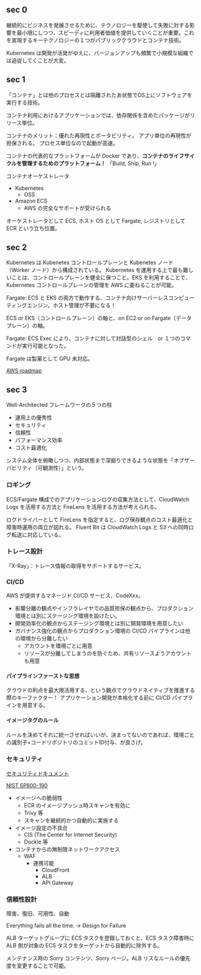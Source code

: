 ## sec 0
継続的にビジネスを発展させるために、テクノロジーを駆使して失敗に対する影響を最小限にしつつ、スピーディに利用者価値を提供していくことが重要。これを実現するキーテクノロジーの１つがパブリッククラウドとコンテナ技術。

Kubernetes は開発が活発がゆえに、バージョンアップも頻繁で小規模な組織では追従してくことが大変。

## sec 1
「コンテナ」とは他のプロセスとは隔離されたあ状態でOS上にソフトウェアを実行する技術。

コンテナ利用におけるアプリケーションでは、依存関係を含めたパッケージがリリース単位。

コンテナのメリット：優れた再現性とポータビリティ。
アプリ単位の再現性が担保される。
プロセス単位なので起動が高速。

コンテナの代表的なプラットフォームが Docker であり、**コンテナのライフサイクルを管理するためのプラットフォーム！**
「Build, Ship, Run !」

コンテナオーケストレータ
- Kubernetes
    - OSS
- Amazon ECS
    - AWS の完全なサポートが受けられる

オーケストレータとして ECS, ホスト OS として Fargate, レジストリとして ECR という立ち位置。


## sec 2
Kubernetes は Kubenetes コントロールプレーンと Kubenetes ノード（Worker ノード）から構成されている。
Kubernetes を運用する上で最も難しいことは、コントロールプレーンを健全に保つこと。EKS を利用することで、Kubernetes コントロールプレーンの管理を AWS に委ねることが可能。

Fargate: ECS と EKS の両方で動作する、コンテナ向けサーバーレスコンピューティングエンジン。ホスト管理が不要になる！

ECS or EKS（コントロールプレーン）の軸と、on EC2 or on Fargate（データプレーン）の軸。

Fargate: ECS Exec により、コンテナに対して対話型のシェル　or １つのコマンドが実行可能となった。

Fargate は製薬として GPU 未対応。

[AWS roadmap](https://github.com/aws/containers-roadmap/projects/1)


## sec 3
Well-Architected フレームワークの５つの柱

- 運用上の優秀性
- セキュリティ
- 信頼性
- パフォーマンス効率
- コスト最適化

システム全体を俯瞰しつつ、内部状態まで深掘りできるような状態を「オブザーバビリティ（可観測性）」という。

### ロギング
ECS/Fargate 構成でのアプリケーションログの収集方法として、CloudWatch Logs を活用する方法と FireLens を活用する方法が考えられる。

ログドライバーとして FireLens を指定すると、ログ保存観点のコスト最適化と障害時運用の両立が図れる。
Fluent Bit は CloudWatch Logs と S3 への同時ログ転送に対応している。

### トレース設計
「X-Ray」：トレース情報の取得をサポートするサービス。

### CI/CD
AWS が提供するマネージド CI/CD サービス、CodeXxx。

- 影響分離の観点やインフラレイヤでの品質担保の観点から、プロダクション環境とは別にステージング環境を設けたい。
- 開発効率化の観点からステージング環境とは別に開発環境を用意したい
- ガバナンス強化の観点からプロダクション環境の CI/CD パイプラインは他の環境から分離したい
    - アカウントを環境ごとに用意
    - リソースが分離してしまうのを防ぐため、共有リソースようアカウントも用意

#### パイプラインファーストな思想
クラウドの利点を最大限活用する、という観点でクラウドネイティブを推進する際のキーファクター！
アプリケーション開発が本格化する前に CI/CD パイプラインを用意する。

#### イメージタグのルール
ルールを決めてそれに統一させればいいが、決まってないのであれば、環境ごとの識別子+コードリポジトリのコミットID付与、が良さげ。

### セキュリティ
[セキュリティドキュメント](https://docs.aws.amazon.com/ja_jp/security/)

[NIST SP800-190](https://www.tis.jp/special/platform_knowledge/cloud16/)

- イメージへの脆弱性
    - ECR のイメージプッシュ時スキャンを有効に
    - Trivy 等
    - スキャンを継続的かつ自動的に実施する
- イメージ設定の不具合
    - CIS (The Center for Internet Security)
    - Dockle 等
- コンテナからの無制限ネットワークアクセス
    - WAF
        - 連携可能
            - CloudFront
            - ALB
            - API Gateway

### 信頼性設計
障害、復旧、可用性、自動

Everything fails all the time. -> Design for Failure

ALB ターゲットグループに ECS タスクを登録しておくと、ECS タスク障害時に ALB 側が対象の ECS タスクをターゲットから自動的に除外する。

メンテナンス時の Sorry コンテンツ、Sorry ページ。ALB リスなルールの優先度を変更することで可能。



